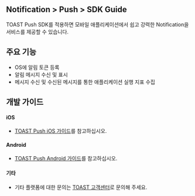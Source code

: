 ## Notification > Push > SDK Guide
TOAST Push SDK를 적용하면 모바일 애플리케이션에서 쉽고 강력한 Notification을 서비스를 제공할 수 있습니다.

## 주요 기능
* OS에 알림 토큰 등록
* 알림 메시지 수신 및 표시
* 메시지 수신 및 수신된 메시지를 통한 애플리케이션 실행 지표 수집

## 개발 가이드

#### iOS
* [TOAST Push iOS 가이드](http://docs.toast.com/ko/TOAST/ko/toast-sdk/push-ios/)를 참고하십시오.

#### Android
* [TOAST Push Android 가이드](http://docs.toast.com/ko/TOAST/ko/toast-sdk/push-android/)를 참고하십시오.


#### 기타
* 기타 플랫폼에 대한 문의는 [TOAST 고객센터](https://toast.com/support/inquiry?alias=tab3_06)로 문의해 주세요.